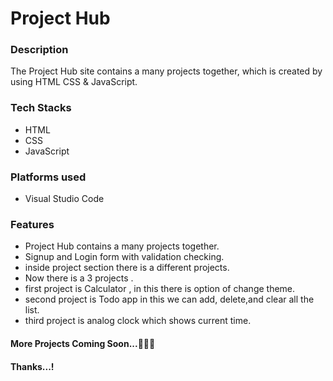 # Project Hub

### Description
The Project Hub site contains a many projects together, which is created by using HTML CSS & JavaScript.

### Tech Stacks
* HTML
* CSS
* JavaScript

### Platforms used
* Visual Studio Code

### Features
* Project Hub contains a many projects together.
* Signup and Login form with validation checking.
* inside project section there is a different projects.
* Now there is a 3 projects .
* first project is Calculator , in this there is option of change theme.
* second project is Todo app in this we can add, delete,and clear all the list.
* third project is analog clock which shows current time.

#### More Projects Coming Soon...🙂🙂🙂


#### Thanks...!
